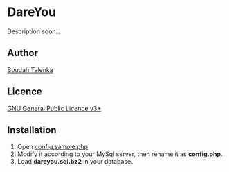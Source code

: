 # DareYou

Description soon...

## Author

[Boudah Talenka](http://boudah.pl)

## Licence
[GNU General Public Licence v3+](http://www.gnu.org/licenses/gpl.html)

## Installation

1. Open [config.sample.php](https://github.com/Talenka/dareyou/blob/master/config.sample.php) 
2. Modify it according to your MySql server, then rename it as **config.php**.
3. Load **dareyou.sql.bz2** in your database.